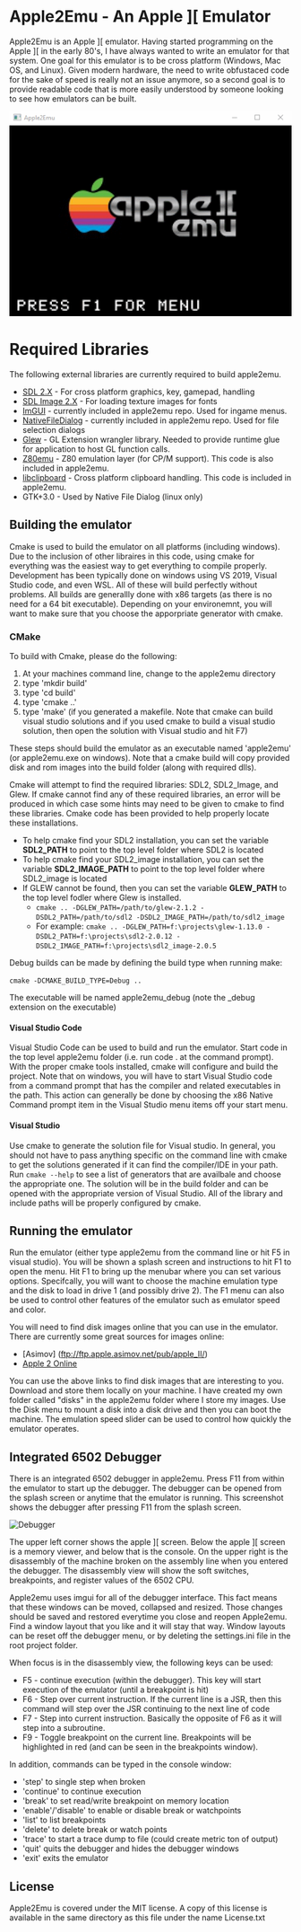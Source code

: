 # Apple2Emu - An Apple ][ Emulator

Apple2Emu is an Apple ][ emulator.  Having started programming on the Apple ][ in the early 80's, I have always wanted to write an emulator for that system.  One goal for this emulator is to be cross platform (Windows, Mac OS, and Linux).  Given modern hardware, the need to write obfustaced code for the sake of speed is really not an issue anymore, so a second goal is to provide readable code that is more easily understood by someone looking to see how emulators can be built.  

![Emulator startup](screencaps/apple2emu.gif)

# Required Libraries
The following external libraries are currently required to build apple2emu.
* [SDL 2.X](https://www.libsdl.org/) - For cross platform graphics, key, gamepad, handling
* [SDL Image 2.X](https://www.libsdl.org/projects/SDL_image/) - For loading texture images for fonts
* [ImGUI](https://github.com/ocornut/imgui) - currently included in apple2emu repo. Used for ingame menus. 
* [NativeFileDialog](https://github.com/mlabbe/nativefiledialog) - currently included in apple2emu repo.  Used for file selection dialogs
* [Glew](http://glew.sourceforge.net/) - GL Extension wrangler library.  Needed to provide runtime glue for application to host GL function calls.
* [Z80emu](https://github.com/anotherlin/z80emu) - Z80 emulation layer (for CP/M support).  This code is also included in apple2emu.
* [libclipboard](https://github.com/jtanx/libclipboard) - Cross platform clipboard handling.  This code is included in apple2emu.
* GTK+3.0 - Used by Native File Dialog (linux only)

## Building the emulator
Cmake is used to build the emulator on all platforms (including windows).  Due to the inclusion of other libraires in this code, using cmake for everything was the easiest way to get everything to compile properly.  Development has been typically done on windows using VS 2019, Visual Studio code, and even WSL.  All of these will build perfectly without problems.  All builds are generallly done with x86 targets (as there is no need for a 64 bit executable).  Depending on your environemnt, you will want to make sure that you choose the apporpriate generator with cmake.

### CMake
To build with Cmake, please do the following:

1. At your machines command line, change to the apple2emu directory
2. type 'mkdir build'
3. type 'cd build'
4. type 'cmake ..'
5. type 'make' (if you generated a makefile.  Note that cmake can build visual studio solutions and if you used cmake to build a visual studio solution, then open the solution with Visual studio and hit F7)

These steps should build the emulator as an executable named 'apple2emu' (or apple2emu.exe on windows). Note that a cmake build will copy provided disk and rom images into the build folder (along with required dlls).  

Cmake will attempt to find the required libraries: SDL2, SDL2_Image, and Glew.  If cmake cannot find any of these required libraries, an error will be produced in which case some hints may need to be given to cmake to find these libraries.  Cmake code has been provided to help properly locate these installations.

* To help cmake find your SDL2 installation, you can set the variable **SDL2_PATH** to point to the top level folder where SDL2 is located
* To help cmake find your SDL2_image installation, you can set the variable **SDL2_IMAGE_PATH** to point to the top level folder where SDL2_image is located
* If GLEW cannot be found, then you can set the variable **GLEW_PATH** to the top level fodler where Glew is installed.
  * ```cmake .. -DGLEW_PATH=/path/to/glew-2.1.2 -DSDL2_PATH=/path/to/sdl2 -DSDL2_IMAGE_PATH=/path/to/sdl2_image```
  * For example:  ```cmake .. -DGLEW_PATH=f:\projects\glew-1.13.0 -DSDL2_PATH=f:\projects\sdl2-2.0.12 -DSDL2_IMAGE_PATH=f:\projects\sdl2_image-2.0.5```
  
Debug builds can be made by defining the build type when running make:

```cmake -DCMAKE_BUILD_TYPE=Debug ..```

The executable will be named apple2emu_debug (note the \_debug extension on the executable)

#### Visual Studio Code
Visual Studio Code can be used to build and run the emulator.  Start code in the top level apple2emu folder (i.e. run code . at the command prompt).  With the proper cmake tools installed, cmake will configure and build the project.  Note that on windows, you will have to start Visual Studio code from a command prompt that has the compiler and related executables in the path.  This action can generally be done by choosing the x86 Native Command prompt item in the Visual Studio menu items off your start menu.

#### Visual Studio
Use cmake to generate the solution file for Visual studio.  In general, you should not have to pass anything specific on the command line with cmake to get the solutions generated if it can find the compiler/IDE in your path.  Run ```cmake --help``` to see a list of generators that are availbale and choose the appropriate one.  The solution will be in the build folder and can be opened with the appropriate version of Visual Studio.  All of the library and include paths will be properly configured by cmake.

## Running the emulator
Run the emulator (either type apple2emu from the command line or hit F5 in visual studio).  You will be shown a splash screen and instructions to hit F1 to open the menu.  Hit F1 to bring up the menubar where you can set various options.  Specifcally, you will want to choose the machine emulation type and the disk to load in drive 1 (and possibly drive 2).  The F1 menu can also be used to control other features of the emulator such as emulator speed and color.

You will need to find disk images online that you can use in the emulator.  There are currently some great sources for images online:

* [Asimov] (ftp://ftp.apple.asimov.net/pub/apple_II/)
* [Apple 2 Online](http://apple2online.com/index.php?p=1_23_Software-Library)

You can use the above links to find disk images that are interesting to you.  Download and store them locally on your machine.  I have created my own folder called "disks" in the apple2emu folder where I store my images.  Use the Disk menu to mount a disk into a disk drive and then you can boot the machine.  The emulation speed slider can be used to control how quickly the emulator operates.  

## Integrated 6502 Debugger

There is an integrated 6502 debugger in apple2emu.  Press F11 from within the emulator to start up the debugger.  The debugger can be opened from the splash screen or anytime that the emulator is running.  This screenshot shows the debugger after pressing F11 from the splash screen.

![Debugger](screencaps/debugger.jpg)

The upper left corner shows the apple \]\[ screen.  Below the apple \]\[ screen is a memory viewer, and below that is the console. On the upper right is the disassembly of the machine broken on the assembly line when you entered the debugger.  The disassembly view will show the soft switches, breakpoints, and register values of the 6502 CPU.  

Apple2emu uses imgui for all of the debugger interface.  This fact means that these windows can be moved, collapsed and resized.  Those changes should be saved and restored everytime you close and reopen Apple2emu.  Find a window layout that you like and it will stay that way.  Window layouts can be reset off the debugger menu, or by deleting the settings.ini file in the root project folder.

When focus is in the disassembly view, the following keys can be used:

* F5 - continue execution (within the debugger).  This key will start execution of the emulator (until a breakpoint is hit)
* F6 - Step over current instruction.  If the current line is a JSR, then this command will step over the JSR continuing to the next line of code
* F7 - Step into current instruction.  Basically the opposite of F6 as it will step into a subroutine.
* F9 - Toggle breakpoint on the current line.  Breakpoints will be highlighted in red (and can be seen in the breakpoints window).

In addition, commands can be typed in the console window:
* 'step' to single step when broken
* 'continue' to continue execution
* 'break'  to set read/write breakpoint on memory location
* 'enable'/'disable' to enable or disable break or watchpoints
* 'list' to list breakpoints
* 'delete' to delete break or watch points
* 'trace' to start a trace dump to file (could create metric ton of output)
* 'quit' quits the debugger and hides the debugger windows
* 'exit' exits the emulator


## License
Apple2Emu is covered under the MIT license.  A copy of this license is available in the same directory as this file under the name License.txt  

